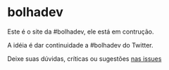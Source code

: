 # bolhadev

Este é o site da #bolhadev, ele está em contrução.

A idéia é dar continuidade a #bolhadev do Twitter.

Deixe suas dúvidas, críticas ou sugestões <a href="https://github.com/xburgr/bolhadev.com/issues">nas issues</a>

